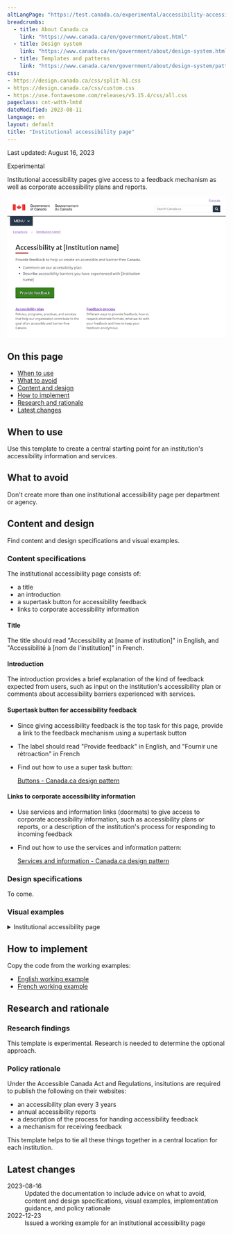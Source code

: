 ```yaml
---
altLangPage: "https://test.canada.ca/experimental/accessibility-accessibilite/plans-ministeriels.html"
breadcrumbs:
  - title: About Canada.ca
    link: "https://www.canada.ca/en/government/about.html"
  - title: Design system
    link: "https://www.canada.ca/en/government/about/design-system.html"
  - title: Templates and patterns
    link: "https://www.canada.ca/en/government/about/design-system/pattern-library.html"
css:
- https://design.canada.ca/css/split-h1.css
- https://design.canada.ca/css/custom.css
- https://use.fontawesome.com/releases/v5.15.4/css/all.css
pageclass: cnt-wdth-lmtd
dateModified: 2023-08-11
language: en
layout: default
title: "Institutional accessibility page"
---
```


<p class="small">Last updated: August 16, 2023</p>

<p><span class="label label-warning">Experimental</span></p>

Institutional accessibility pages give access to a feedback mechanism as well as corporate accessibility plans and reports.

<img src="./images/accessibility-landing-page-en.png" alt="Screen capture of the recommended template for an institutional accessibility page"> 

## On this page

*   [When to use](#when-to-use)
*   [What to avoid](#what-to-avoid)
*   [Content and design](#content-and-design)
*   [How to implement](#how)
*   [Research and rationale](#research)
*   [Latest changes](#latest)



## When to use

Use this template to create a central starting point for an institution's accessibility information and services.



## What to avoid

Don't create more than one institutional accessibility page per department or agency.


  
## Content and design

Find content and design specifications and visual examples.


### Content specifications

The institutional accessibility page consists of:

- a title
- an introduction
- a supertask button for accessibility feedback 
- links to corporate accessibility information

#### Title

The title should read "Accessibility at \[name of institution]" in English, and "Accessibilité à \[nom de l'institution]" in French.

#### Introduction

The introduction provides a brief explanation of the kind of feedback expected from users, such as input on the institution's accessibility plan or comments about accessibility barriers experienced with services.

#### Supertask button for accessibility feedback

- Since giving accessibility feedback is the top task for this page, provide a link to the feedback mechanism using a supertask button
- The label should read "Provide feedback" in English, and "Fournir une rétroaction" in French
- Find out how to use a super task button: 

    [Buttons - Canada.ca design pattern](https://design.canada.ca/common-design-patterns/buttons.html)

#### Links to corporate accessibility information

- Use services and information links (doormats) to give access to corporate accessibility information, such as accessibility plans or reports, or a description of the institution's process for responding to incoming feedback
- Find out how to use the services and information pattern:

    [Services and information - Canada.ca design pattern](https://design.canada.ca/common-design-patterns/services-information.html)

<h3>Design specifications</h3>

To come. 

<h3>Visual examples</h3>

<div class="row">
   <div class="col-md-8">
      <details>
         <summary class="bg-info">Institutional accessibility page</summary>
         <figure>
            <img src="./images/accessibility-landing-page-en.png">
            <figcaption>
               <details>
                  <summary>Detailed description</summary>
                  <p>Screenshot of a template for an institutional accessibility page. Under the title 'Accessibility at [Instiution name], you can find a button for giving feedback, and 2 links: Accessibility plan, Feedback process.</p>
               </details>
            </figcaption>
         </figure>
      </details>
   </div>
</div>

## How to implement

Copy the code from the working examples:
- [English working example](https://test.canada.ca/accessibility/accessibility.html)
- [French working example](https://test.canada.ca/accessibilite/accessibilite.html)

## Research and rationale

<h3>Research findings</h3>

This template is experimental. Research is needed to determine the optional approach. 

<h3>Policy rationale</h3>

Under the Accessible Canada Act and Regulations, insitutions are required to publish the following on their websites:

- an accessibility plan every 3 years
- annual accessibility reports
- a description of the process for handing accessibility feedback
- a mechanism for receiving feedback

This template helps to tie all these things together in a central location for each institution.



## Latest changes

<dl>
   <dt>
      <time>2023-08-16</time>
   </dt>
   <dd>Updated the documentation to include advice on what to avoid, content and design specifications, visual examples, implementation guidance, and policy rationale</dd>
   <dt>
      <time>2022-12-23</time>
   </dt>
   <dd>Issued a working example for an institutional accessibility page</dd>
</dl>




